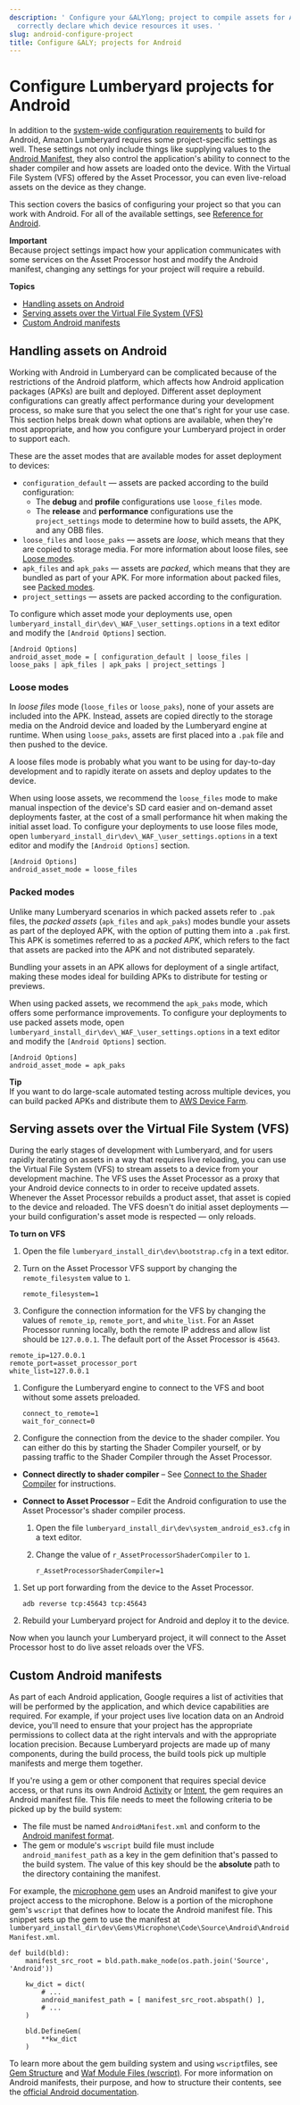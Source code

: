 ```yaml
---
description: ' Configure your &ALYlong; project to compile assets for Android and
  correctly declare which device resources it uses. '
slug: android-configure-project
title: Configure &ALY; projects for Android
---
```

# Configure Lumberyard projects for Android<a name="android-configure-project"></a>

 In addition to the [system\-wide configuration requirements](/docs/userguide/mobile/android/setting-up-environment.md) to build for Android, Amazon Lumberyard requires some project\-specific settings as well\. These settings not only include things like supplying values to the [Android Manifest](https://developer.android.com/guide/topics/manifest/manifest-intro), they also control the application's ability to connect to the shader compiler and how assets are loaded onto the device\. With the Virtual File System \(VFS\) offered by the Asset Processor, you can even live\-reload assets on the device as they change\. 

 This section covers the basics of configuring your project so that you can work with Android\. For all of the available settings, see [Reference for Android](/docs/userguide/mobile/android/reference.md)\. 

**Important**  
 Because project settings impact how your application communicates with some services on the Asset Processor host and modify the Android manifest, changing any settings for your project will require a rebuild\. 

**Topics**
+ [Handling assets on Android](#android-configure-asset-loading)
+ [Serving assets over the Virtual File System \(VFS\)](#android-vfs)
+ [Custom Android manifests](#custom-manifest-files)

## Handling assets on Android<a name="android-configure-asset-loading"></a>

 Working with Android in Lumberyard can be complicated because of the restrictions of the Android platform, which affects how Android application packages \(APKs\) are built and deployed\. Different asset deployment configurations can greatly affect performance during your development process, so make sure that you select the one that's right for your use case\. This section helps break down what options are available, when they're most appropriate, and how you configure your Lumberyard project in order to support each\. 

 These are the asset modes that are available modes for asset deployment to devices:
+ `configuration_default` — assets are packed according to the build configuration:
  + The **debug** and **profile** configurations use `loose_files` mode\.
  + The **release** and **performance** configurations use the `project_settings` mode to determine how to build assets, the APK, and any OBB files\.
+ `loose_files` and `loose_paks` — assets are *loose*, which means that they are copied to storage media\. For more information about loose files, see [Loose modes](#android-configure-asset-loading-loose)\.
+ `apk_files` and `apk_paks` — assets are *packed*, which means that they are bundled as part of your APK\. For more information about packed files, see [Packed modes](#android-configure-asset-loading-packed)\.
+ `project_settings` — assets are packed according to the configuration\.

 To configure which asset mode your deployments use, open `lumberyard_install_dir\dev\_WAF_\user_settings.options` in a text editor and modify the `[Android Options]` section\. 

```
[Android Options]
android_asset_mode = [ configuration_default | loose_files | loose_paks | apk_files | apk_paks | project_settings ]
```

### Loose modes<a name="android-configure-asset-loading-loose"></a>

 In *loose files* mode \(`loose_files` or `loose_paks`\), none of your assets are included into the APK\. Instead, assets are copied directly to the storage media on the Android device and loaded by the Lumberyard engine at runtime\. When using `loose_paks`, assets are first placed into a `.pak` file and then pushed to the device\. 

 A loose files mode is probably what you want to be using for day\-to\-day development and to rapidly iterate on assets and deploy updates to the device\. 

 When using loose assets, we recommend the `loose_files` mode to make manual inspection of the device's SD card easier and on\-demand asset deployments faster, at the cost of a small performance hit when making the initial asset load\. To configure your deployments to use loose files mode, open `lumberyard_install_dir\dev\_WAF_\user_settings.options` in a text editor and modify the `[Android Options]` section\. 

```
[Android Options]
android_asset_mode = loose_files
```

### Packed modes<a name="android-configure-asset-loading-packed"></a>

 Unlike many Lumberyard scenarios in which packed assets refer to `.pak` files, the *packed assets* \(`apk_files` and `apk_paks`\) modes bundle your assets as part of the deployed APK, with the option of putting them into a `.pak` first\. This APK is sometimes referred to as a *packed APK*, which refers to the fact that assets are packed into the APK and not distributed separately\.

Bundling your assets in an APK allows for deployment of a single artifact, making these modes ideal for building APKs to distribute for testing or previews\. 

When using packed assets, we recommend the `apk_paks` mode, which offers some performance improvements\. To configure your deployments to use packed assets mode, open `lumberyard_install_dir\dev\_WAF_\user_settings.options` in a text editor and modify the `[Android Options]` section\. 

```
[Android Options]
android_asset_mode = apk_paks
```

**Tip**  
 If you want to do large\-scale automated testing across multiple devices, you can build packed APKs and distribute them to [AWS Device Farm](https://docs.aws.amazon.com/devicefarm/latest/developerguide)\. 

## Serving assets over the Virtual File System \(VFS\)<a name="android-vfs"></a>

 During the early stages of development with Lumberyard, and for users rapidly iterating on assets in a way that requires live reloading, you can use the Virtual File System \(VFS\) to stream assets to a device from your development machine\. The VFS uses the Asset Processor as a proxy that your Android device connects to in order to receive updated assets\. Whenever the Asset Processor rebuilds a product asset, that asset is copied to the device and reloaded\. The VFS doesn't do initial asset deployments — your build configuration's asset mode is respected — only reloads\. 

**To turn on VFS**

1. Open the file `lumberyard_install_dir\dev\bootstrap.cfg` in a text editor\.

1. Turn on the Asset Processor VFS support by changing the `remote_filesystem` value to `1`\.

   ```
   remote_filesystem=1
   ```

1.  Configure the connection information for the VFS by changing the values of `remote_ip`, `remote_port`, and `white_list`\. For an Asset Processor running locally, both the remote IP address and allow list should be `127.0.0.1`\. The default port of the Asset Processor is `45643`\. 

   ```
   remote_ip=127.0.0.1
   remote_port=asset_processor_port
   white_list=127.0.0.1
   ```

1. Configure the Lumberyard engine to connect to the VFS and boot without some assets preloaded\.

   ```
   connect_to_remote=1
   wait_for_connect=0
   ```

1.  Configure the connection from the device to the shader compiler\. You can either do this by starting the Shader Compiler yourself, or by passing traffic to the Shader Compiler through the Asset Processor\. 
   +  **Connect directly to shader compiler** – See [Connect to the Shader Compiler](android-build-deploy.md#running-the-shader-compiler-for-android) for instructions\. 
   + **Connect to Asset Processor** – Edit the Android configuration to use the Asset Processor's shader compiler process\.

     1. Open the file `lumberyard_install_dir\dev\system_android_es3.cfg` in a text editor\.

     1. Change the value of `r_AssetProcessorShaderCompiler` to `1`\.

        ```
        r_AssetProcessorShaderCompiler=1
        ```

1. Set up port forwarding from the device to the Asset Processor\.

   ```
   adb reverse tcp:45643 tcp:45643
   ```

1. Rebuild your Lumberyard project for Android and deploy it to the device\.

 Now when you launch your Lumberyard project, it will connect to the Asset Processor host to do live asset reloads over the VFS\. 

## Custom Android manifests<a name="custom-manifest-files"></a>

 As part of each Android application, Google requires a list of activities that will be performed by the application, and which device capabilities are required\. For example, if your project uses live location data on an Android device, you'll need to ensure that your project has the appropriate permissions to collect data at the right intervals and with the appropriate location precision\. Because Lumberyard projects are made up of many components, during the build process, the build tools pick up multiple manifests and merge them together\. 

 If you're using a gem or other component that requires special device access, or that runs its own Android [Activity](https://developer.android.com/reference/android/app/Activity) or [Intent](https://developer.android.com/reference/android/content/Intent), the gem requires an Android manifest file\. This file needs to meet the following criteria to be picked up by the build system: 
+ The file must be named `AndroidManifest.xml` and conform to the [Android manifest format](https://developer.android.com/guide/topics/manifest/manifest-intro#filec)\.
+  The gem or module's `wscript` build file must include `android_manifest_path` as a key in the gem definition that's passed to the build system\. The value of this key should be the **absolute** path to the directory containing the manifest\. 

 For example, the [microphone gem](/docs/userguide/gems/builtin/microphone.md) uses an Android manifest to give your project access to the microphone\. Below is a portion of the microphone gem's `wscript` that defines how to locate the Android manifest file\. This snippet sets up the gem to use the manifest at `lumberyard_install_dir\dev\Gems\Microphone\Code\Source\Android\AndroidManifest.xml`\.

```
def build(bld):
    manifest_src_root = bld.path.make_node(os.path.join('Source', 'Android'))

    kw_dict = dict(
        # ...
        android_manifest_path = [ manifest_src_root.abspath() ],
        # ...
    )

    bld.DefineGem(
        **kw_dict
    )
```

To learn more about the gem building system and using `wscript`files, see [Gem Structure](/docs/userguide/gems/structure.md) and [Waf Module Files \(wscript\)](/docs/userguide/waf/files-module-files-wscript.md)\. For more information on Android manifests, their purpose, and how to structure their contents, see the [official Android documentation](https://developer.android.com/guide/topics/manifest/manifest-intro)\. 